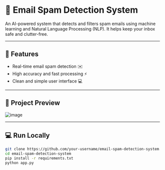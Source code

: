 # 🚫 Email Spam Detection System

An AI-powered system that detects and filters spam emails using machine learning and Natural Language Processing (NLP). It helps keep your inbox safe and clutter-free.

---

## 🚀 Features
- Real-time email spam detection ✉️
- High accuracy and fast processing ⚡
- Clean and simple user interface 💻

---

## 📸 Project Preview
![image](https://github.com/user-attachments/assets/24a36aeb-dcc3-4835-9721-6205e4637502)


---

## 💻 Run Locally
```bash
git clone https://github.com/your-username/email-spam-detection-system.git
cd email-spam-detection-system
pip install -r requirements.txt
python app.py
```
